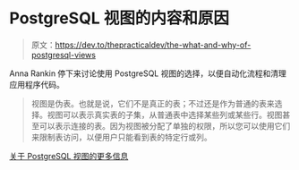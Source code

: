 # PostgreSQL 视图的内容和原因

> 原文：<https://dev.to/thepracticaldev/the-what-and-why-of-postgresql-views>

Anna Rankin 停下来讨论使用 PostgreSQL 视图的选择，以便自动化流程和清理应用程序代码。

> 视图是伪表。也就是说，它们不是真正的表；不过还是作为普通的表来选择。视图可以表示真实表的子集，从普通表中选择某些列或某些行。视图甚至可以表示连接的表。因为视图被分配了单独的权限，所以您可以使用它们来限制表访问，以便用户只能看到表的特定行或列。

[关于 PostgreSQL 视图的更多信息](https://www.tutorialspoint.com/postgresql/postgresql_views.htm)
